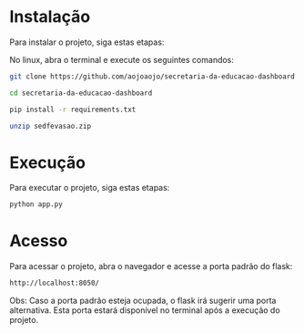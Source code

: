 # Instalação

Para instalar o projeto, siga estas etapas:

No linux, abra o terminal e execute os seguintes comandos:

```sh
git clone https://github.com/aojoaojo/secretaria-da-educacao-dashboard

cd secretaria-da-educacao-dashboard

pip install -r requirements.txt

unzip sedfevasao.zip
```


# Execução

Para executar o projeto, siga estas etapas:

```sh
python app.py
```

# Acesso

Para acessar o projeto, abra o navegador e acesse a porta padrão do flask:

```sh
http://localhost:8050/
```

Obs: Caso a porta padrão esteja ocupada, o flask irá sugerir uma porta alternativa. Esta porta estará disponível no terminal após a execução do projeto.
